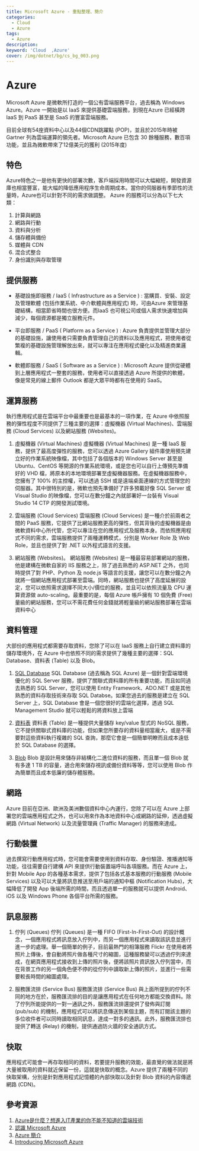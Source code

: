 ```yaml
---
title: Microsoft Azure - 重點整理、簡介 
categories: 
  - Cloud
  - Azure
tags: 
  - Azure
description:
keyword: 'Cloud  ,Azure'
cover: /img/dotnet/bg/cs_bg_003.png
---
```


# Azure
Microsoft Azure 是微軟所打造的一個公有雲端服務平台，過去稱為 Windows Azure。Azure 一開始是以 IaaS 來提供基礎雲端服務，到現在Azure 已經橫跨 IaaS 到 PaaS 甚至是 SaaS 的豐富雲端服務。

目前全球有54座資料中心以及44個CDN跳躍點 (POP)，並且於2015年時被 Gartner 列為雲端運算的領先者。Microsoft Azure 已包含 30 餘種服務，數百項功能，並且為微軟帶來了12億美元的獲利 (2015年度) 


## 特色
Azure特色之一是他有更快的部署次數，客戶端採用時間可以大幅縮短，開發資源庫也相當豐富，能大幅的降低應用程序生命周期成本。當你的伺服器有季節性的流量時，Azure也可以針對不同的需求做調整。
Azure 的服務可以分為以下七大類：
1. 計算與網路
2. 網路與行動
3. 資料與分析
4. 儲存體與備份
5. 媒體與 CDN
6. 混合式整合
7. 身份識別與存取管理

## 提供服務
- 基礎設施即服務 / IaaS ( Infrastructure as a Service ) :
當購買、安裝、設定及管理軟體 (包括作業系統、中介軟體與應用程式) 時，可由Azure 來管理基礎結構，相當節省時間也很方便。而IaaS 也可視公司或個人需求快速增加與減少，每個資源都是獨立服務元件。

- 平台即服務 / PaaS ( Platform as a Service ) :
Azure 負責提供並管理大部分的基礎設施，讓使用者只需要負責管理自己的資料以及應用程式，把使用者從繁複的基礎設施管理解放出來，就可以專注在應用程式優化以及精進商業邏輯。

- 軟體即服務 / SaaS ( Software as a Service ) :
Microsoft Azure 提供從硬體到上層應用程式一整套的服務，使用者可以直接透過 Azure 所提供的軟體，像是常見的線上郵件 Outlook 都是大眾平時都有在使用的 SaaS。

## 運算服務
執行應用程式是在雲端平台中最重要也是最基本的一項作業，在 Azure 中依照服務的彈性程度不同提供了三種主要的選擇：虛擬機器 (Virtual Machines)、雲端服務 (Cloud Services) 以及網站服務 (Websites)。

1. 虛擬機器 (Virtual Machines) 
虛擬機器 (Virtual Machines) 是一種 IaaS 服務，提供了最高度彈性的服務，您可以透過 Azure Gallery 組件庫使用預先建立好的作業系統映像檔，其中包括了各個版本的 Windows Server 甚至是 Ubuntu、CentOS 等開源的作業系統環境，或是您也可以自行上傳預先準備好的 VHD 檔，將原本的本地環境部署至虛擬機器服務。在虛擬機器服務中，您擁有了 100% 的主控權，可以透過 SSH 或是遠端桌面連線的方式管理您的伺服器。其中很特別的是，微軟也預先準備好了許多預載好像 SQL Server 或 Visual Studio 的映像檔，您可以在數分鐘之內就部署好一台裝有 Visual Studio 14 CTP 的開發測試環境。

2. 雲端服務 (Cloud Services) 
雲端服務 (Cloud Services) 是一種介於前兩者之間的 PaaS 服務，它提供了比網站服務更高的彈性，但其背後的虛擬機器是由微軟資料中心所代管，您可以專注在您的應用程式及服務本身。而依照應用程式不同的需求，雲端服務提供了兩種運轉模式，分別是 Worker Role 及 Web Role，並且也提供了對 .NET 以外程式語言的支援。


3. 網站服務 (Websites)。
網站服務 (Websites) 是一種最容易部署網站的服務，他是建構在微軟自家的 IIS 服務之上，除了過去熟悉的 ASP.NET 之外，也同時提供了對 PHP、Python 及 node.js 等語言的支援，讓您可以在數分鐘之內就將一個網站應用程式部署至雲端。同時，網站服務也提供了高度延展的設定，您可以依照需求選擇不同大小/價位的服務，並且可以依照流量及 CPU 運算資源做 auto-scaling。最重要的是，每個 Azure 帳戶擁有 10 個免費 (Free) 量級的網站服務，您可以不需花費任何金錢就將輕量級的網站服務部署在雲端資料中心


## 資料管理
大部份的應用程式都需要存取資料，您除了可以在 IaaS 服務上自行建立資料庫的儲存環境外，在 Azure 中也依照不同的需求提供了幾種主要的選擇：SQL Database、資料表 (Table) 以及 Blob。

1. [SQL Database](https://azure.microsoft.com/zh-tw/products/azure-sql/database/)
SQL Database (過去稱為 SQL Azure) 是一個針對雲端環境優化的 SQL Server 服務，提供了關聯式資料庫的所有重要功能，而且如同過去熟悉的 SQL Server，您可以使用 Entity Framework、ADO.NET 或是其他熟悉的資料存取技術來存取 SQL Databse。如果您過去的服務是建立在 SQL Server 上，SQL Database 會是一個您很好的雲端化選擇，透過 SQL Management Studio 就可以輕鬆的將資料放上雲端

2. [資料表](https://azure.microsoft.com/zh-tw/product-categories/storage/)
資料表 (Table) 是一種提供大量儲存 key/value 型式的 NoSQL 服務，它不提供關聯式資料庫的功能，但如果您所要存的資料量相當龐大，或是不需要對這些資料執行複雜的 SQL 查詢，那麼它會是一個簡單明瞭而且成本遠低於 SQL Database 的選擇。

3. [Blob](https://azure.microsoft.com/zh-tw/product-categories/storage/)
Blob 是設計用來儲存非結構化二進位資料的服務，而且單一個 Blob 就有多達 1 TB 的容量，適合用來儲存視訊或備份資料等等，您可以使用 Blob 作為簡單而且成本低廉的儲存體服務。


## 網路
Azure 目前在亞洲、歐洲及美洲數個資料中心內運行，您除了可以在 Azure 上部署您的雲端應用程式之外，也可以用來作為本地資料中心或網路的延伸，透過虛擬網路 (Virtual Network) 以及流量管理員 (Traffic Manager) 的服務來達成。

## 行動裝置
過去撰寫行動應用程式時，您可能會需要使用到資料存取、身份驗證、推播通知等功能，往往需要自行建構 API 來提供行動裝置端呼叫各項服務。而在 Azure 上，針對 Mobile App 的各種基本需求，提供了包括各式基本服務的行動服務 (Mobile Services) 以及可以大量將訊息推送至用戶端的通知中樞 (Notification Hubs)，大幅降低了開發 App 後端所需的時間，而且透過單一的服務就可以提供 Android、iOS 以及 Windows Phone 各個平台所需的服務。


## 訊息服務
1. 佇列 (Queues)
佇列 (Queues) 是一種 FIFO (First-In-First-Out) 的設計概念，一個應用程式將訊息放入佇列中，而另一個應用程式來讀取該訊息並進行進一步的處理。舉一個簡單的例子，目前最熱門的相簿服務 Flickr 在使用者將照片上傳後，會自動將照片做各種尺寸的縮圖，這種服務變可以透過佇列來達成，在網頁應用程式接收到上傳的照片後，便將該照片資訊放入佇列當中，而在背景工作的另一個角色便不停的從佇列中讀取新上傳的照片，並進行一些需要較長時間的縮圖處理。

2. 服務匯流排 (Service Bus)
服務匯流排 (Service Bus) 與上面所提到的佇列不同的地方在於，服務匯流排的目的是讓應用程式在任何地方都能交換資料。除了佇列所能提供的一對一通訊之外，服務匯流排還提供了發佈與訂閱 (pub/sub) 的機制，應用程式可以將訊息傳送到某個主題，而有訂閱該主題的多位收件者可以同時讀取相同訊息，達成一對多的通訊。此外，服務匯流排也提供了轉送 (Relay) 的機制，提供通過防火牆的安全通訊方式。


## 快取
應用程式可能會一再存取相同的資料，若要提升服務的效能，最直覺的做法就是將大量被取用的資料就近保留一份，這就是快取的概念。Azure 提供了兩種不同的快取架構，分別是針對應用程式記憶體的內部快取以及針對 Blob 資料的內容傳遞網路 (CDN)。

## 參考資源
1. [Azure是什麼？想進入IT產業的你不能不知道的雲端技術](https://www.pcschool.com.tw/blog/it/what-is-azure)
2. [認識 Microsoft Azure](https://ithelp.ithome.com.tw/articles/10157344)
3. [Azure 簡介](http://azure.microsoft.com/zh-tw/documentation/articles/fundamentals-introduction-to-azure/)
4. [Introducing Microsoft Azure](http://azure.microsoft.com/en-us/documentation/articles/fundamentals-introduction-to-azure/)
